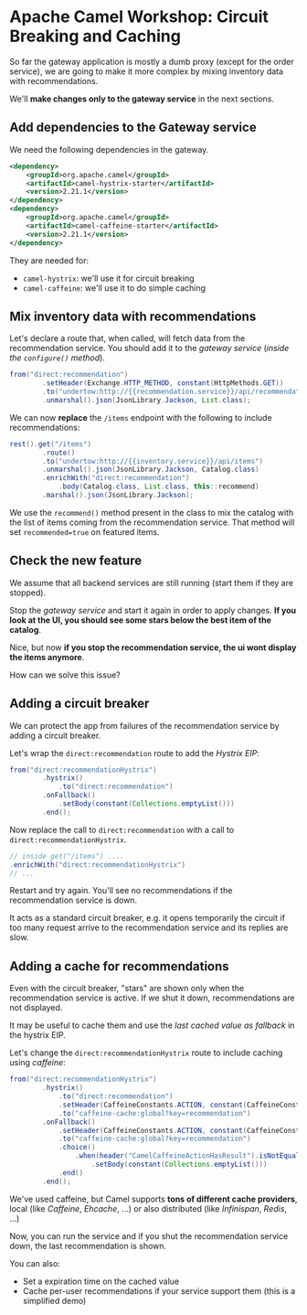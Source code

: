 # Apache Camel Workshop: Circuit Breaking and Caching

So far the gateway application is mostly a dumb proxy (except for the order service), we are
going to make it more complex by mixing inventory data with recommendations.

We'll **make changes only to the gateway service** in the next sections.

## Add dependencies to the Gateway service

We need the following dependencies in the gateway.

```xml
<dependency>
    <groupId>org.apache.camel</groupId>
    <artifactId>camel-hystrix-starter</artifactId>
    <version>2.21.1</version>
</dependency>
<dependency>
    <groupId>org.apache.camel</groupId>
    <artifactId>camel-caffeine-starter</artifactId>
    <version>2.21.1</version>
</dependency>
```

They are needed for:
- `camel-hystrix`: we'll use it for circuit breaking
- `camel-caffeine`: we'll use it to do simple caching


## Mix inventory data with recommendations

Let's declare a route that, when called, will fetch data from the recommendation service.
You should add it to the *gateway service* (*inside the `configure()` method*).

```java
from("direct:recommendation")
        .setHeader(Exchange.HTTP_METHOD, constant(HttpMethods.GET))
        .to("undertow:http://{{recommendation.service}}/api/recommendations")
        .unmarshal().json(JsonLibrary.Jackson, List.class);
```

We can now **replace** the `/items` endpoint with the following to include recommendations:

```java
rest().get("/items")
        .route()
        .to("undertow:http://{{inventory.service}}/api/items")
        .unmarshal().json(JsonLibrary.Jackson, Catalog.class)
        .enrichWith("direct:recommendation")
            .body(Catalog.class, List.class, this::recommend)
        .marshal().json(JsonLibrary.Jackson);
```

We use the `recommend()` method present in the class to mix the catalog with the list of items coming from the recommendation service.
That method will set `recommended=true` on featured items.

## Check the new feature

We assume that all backend services are still running (start them if they are stopped).
 
Stop the *gateway service* and start it again in order to apply changes. **If you look at the UI, you should see some stars below the best item of the catalog**.

Nice, but now **if you stop the recommendation service, the ui wont display the items anymore**.

How can we solve this issue?

## Adding a circuit breaker

We can protect the app from failures of the recommendation service by adding a circuit breaker.

Let's wrap the `direct:recommendation` route to add the *Hystrix EIP*:

```java
from("direct:recommendationHystrix")
        .hystrix()
            .to("direct:recommendation")
        .onFallback()
            .setBody(constant(Collections.emptyList()))
        .end();
```

Now replace the call to `direct:recommendation` with a call to `direct:recommendationHystrix`.

```java
// inside get("/items") ....
.enrichWith("direct:recommendationHystrix")
// ...
```

Restart and try again. You'll see no recommendations if the recommendation service is down.

It acts as a standard circuit breaker, e.g. it opens temporarily the circuit if too many request
arrive to the recommendation service and its replies are slow.

## Adding a cache for recommendations

Even with the circuit breaker, "stars" are shown only when the recommendation service is active.
If we shut it down, recommendations are not displayed.

It may be useful to cache them and use the *last cached value as fallback* in the hystrix EIP.

Let's change the `direct:recommendationHystrix` route to include caching using *caffeine*:

```java
from("direct:recommendationHystrix")
        .hystrix()
            .to("direct:recommendation")
            .setHeader(CaffeineConstants.ACTION, constant(CaffeineConstants.ACTION_PUT))
            .to("caffeine-cache:global?key=recommendation")
        .onFallback()
            .setHeader(CaffeineConstants.ACTION, constant(CaffeineConstants.ACTION_GET))
            .to("caffeine-cache:global?key=recommendation")
            .choice()
                .when(header("CamelCaffeineActionHasResult").isNotEqualTo(true))
                    .setBody(constant(Collections.emptyList()))
            .end()
        .end();
```

We've used caffeine, but Camel supports **tons of different cache providers**, local (like *Caffeine*, *Ehcache*, ...) or 
also distributed (like *Infinispan*, *Redis*, ...)

Now, you can run the service and if you shut the recommendation service down, the last recommendation is shown.

You can also:
- Set a expiration time on the cached value
- Cache per-user recommendations if your service support them (this is a simplified demo)


